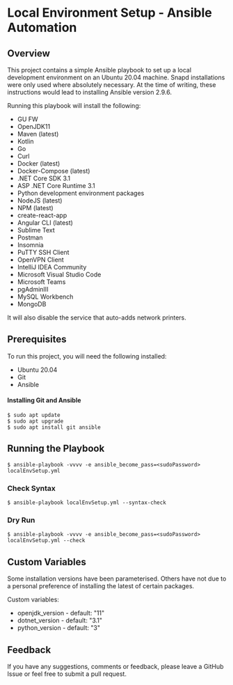 # Local Environment Setup - Ansible Automation

## Overview

This project contains a simple Ansible playbook to set up a local development environment on an Ubuntu 20.04 machine. Snapd installations were only used where absolutely necessary. 
At the time of writing, these instructions would lead to installing Ansible version 2.9.6.

Running this playbook will install the following:

* GU FW
* OpenJDK11
* Maven (latest)
* Kotlin
* Go
* Curl
* Docker (latest)
* Docker-Compose (latest)
* .NET Core SDK 3.1
* ASP .NET Core Runtime 3.1
* Python development environment packages
* NodeJS (latest)
* NPM (latest)
* create-react-app
* Angular CLI (latest)
* Sublime Text
* Postman
* Insomnia
* PuTTY SSH Client
* OpenVPN Client
* IntelliJ IDEA Community
* Microsoft Visual Studio Code
* Microsoft Teams
* pgAdminIII
* MySQL Workbench
* MongoDB

It will also disable the service that auto-adds network printers.

## Prerequisites

To run this project, you will need the following installed:

* Ubuntu 20.04
* Git
* Ansible

#### Installing Git and Ansible

```
$ sudo apt update
$ sudo apt upgrade
$ sudo apt install git ansible
```

## Running the Playbook

```
$ ansible-playbook -vvvv -e ansible_become_pass=<sudoPassword> localEnvSetup.yml
```

### Check Syntax

```
$ ansible-playbook localEnvSetup.yml --syntax-check
```

### Dry Run

```
$ ansible-playbook -vvvv -e ansible_become_pass=<sudoPassword> localEnvSetup.yml --check
```  

## Custom Variables

Some installation versions have been parameterised. Others have not due to a personal preference of installing the latest of certain packages.

Custom variables:

* openjdk_version - default: "11"
* dotnet_version - default: "3.1"
* python_version - default: "3"

## Feedback

If you have any suggestions, comments or feedback, please leave a GitHub Issue or feel free to submit a pull request.